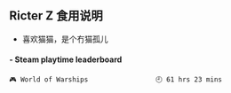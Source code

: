 ## Ricter Z 食用说明
- 喜欢猫猫，是个冇猫孤儿

<!-- steam-box start -->
#### - Steam playtime leaderboard
```text
🎮 World of Warships                 🕘 61 hrs 23 mins
```
<!-- Powered by https://github.com/YouEclipse/steam-box . -->
<!-- steam-box end -->
